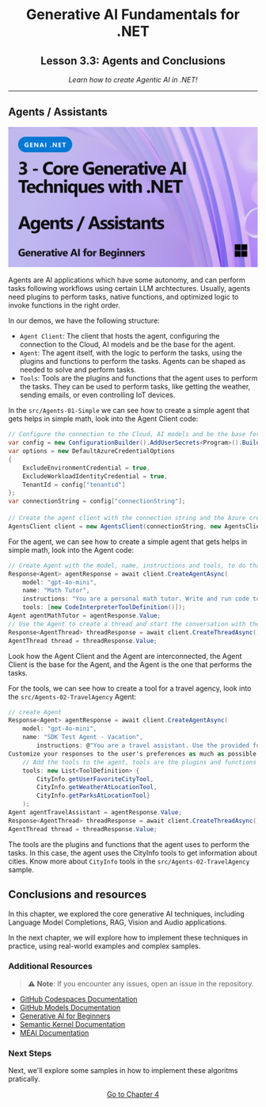 <div align="center">
    <h1>Generative AI Fundamentals for .NET</h1>
    <h2>Lesson 3.3: Agents and Conclusions </h2>
    <p><em>Learn how to create Agentic AI in .NET!</em></p>
</div>

---
## Agents / Assistants
![Agents / Assistants](../03-CoreGenerativeAITechniques/images/Agents-Assistants.png)

Agents are AI applications which have some autonomy, and can perform tasks following workflows using certain LLM archtectures. Usually, agents need plugins to perform tasks, native functions, and optimized logic to invoke functions in the right order.

In our demos, we have the following structure:

- `Agent Client`: The client that hosts the agent, configuring the connection to the Cloud, AI models and be the base for the agent.
- `Agent`: The agent itself, with the logic to perform the tasks, using the plugins and functions to perform the tasks. Agents can be shaped as needed to solve and perform tasks.
- `Tools`: Tools are the plugins and functions that the agent uses to perform the tasks. They can be used to perform tasks, like getting the weather, sending emails, or even controlling IoT devices.

In the `src/Agents-01-Simple` we can see how to create a simple agent that gets helps in simple math, look into the Agent Client code:

```csharp
// Configure the connection to the Cloud, AI models and be the base for the agent
var config = new ConfigurationBuilder().AddUserSecrets<Program>().Build();
var options = new DefaultAzureCredentialOptions
{
    ExcludeEnvironmentCredential = true,
    ExcludeWorkloadIdentityCredential = true,
    TenantId = config["tenantid"]
};
var connectionString = config["connectionString"];

// Create the agent client with the connection string and the Azure credentials
AgentsClient client = new AgentsClient(connectionString, new AgentsClient client = new AgentsClient(connectionString, new DefaultAzureCredential(options));
```

For the agent, we can see how to create a simple agent that gets helps in simple math, look into the Agent code:

```csharp
// Create Agent with the model, name, instructions and tools, to do that we use the Agent Client
Response<Agent> agentResponse = await client.CreateAgentAsync(
    model: "gpt-4o-mini",
    name: "Math Tutor",
    instructions: "You are a personal math tutor. Write and run code to answer math questions.",
    tools: [new CodeInterpreterToolDefinition()]);
Agent agentMathTutor = agentResponse.Value;
// Use the Agent to create a thread and start the conversation with the Client
Response<AgentThread> threadResponse = await client.CreateThreadAsync();
AgentThread thread = threadResponse.Value;

```	

Look how the Agent Client and the Agent are interconnected, the Agent Client is the base for the Agent, and the Agent is the one that performs the tasks.

For the tools, we can see how to create a tool for a travel agency, look into the `src/Agents-02-TravelAgency` Agent:

```csharp
// create Agent
Response<Agent> agentResponse = await client.CreateAgentAsync(
    model: "gpt-4o-mini",
    name: "SDK Test Agent - Vacation",
        instructions: @"You are a travel assistant. Use the provided functions to help answer questions. 
Customize your responses to the user's preferences as much as possible. Write and run code to answer user questions.",
    // Add the tools to the agent, tools are the plugins and functions that the agent uses to perform the tasks. 
    tools: new List<ToolDefinition> {        
        CityInfo.getUserFavoriteCityTool,
        CityInfo.getWeatherAtLocationTool,
        CityInfo.getParksAtLocationTool}
    );
Agent agentTravelAssistant = agentResponse.Value;
Response<AgentThread> threadResponse = await client.CreateThreadAsync();
AgentThread thread = threadResponse.Value;
```

The tools are the plugins and functions that the agent uses to perform the tasks. In this case, the agent uses the CityInfo tools to get information about cities. Know more about `CityInfo` tools in the `src/Agents-02-TravelAgency` sample.


## Conclusions and resources

In this chapter, we explored the core generative AI techniques, including Language Model Completions, RAG, Vision and Audio applications. 

In the next chapter, we will explore how to implement these techniques in practice, using real-world examples and complex samples.

### Additional Resources

> ⚠️ **Note**: If you encounter any issues, open an issue in the repository.

- [GitHub Codespaces Documentation](https://docs.github.com/en/codespaces)
- [GitHub Models Documentation](https://docs.github.com/en/github-models/prototyping-with-ai-models)
- [Generative AI for Beginners](https://github.com/microsoft/generative-ai-for-beginners)
- [Semantic Kernel Documentation](https://learn.microsoft.com/en-us/semantic-kernel/get-started/quick-start-guide?pivots=programming-language-csharp)
- [MEAI Documentation](https://devblogs.microsoft.com/dotnet/introducing-microsoft-extensions-ai-preview/)

### Next Steps

Next, we'll explore some samples in how to implement these algoritms pratically. 

<p align="center">
    <a href="../04-Practical.NETGenAISamples/readme.md">Go to Chapter 4</a>
</p>